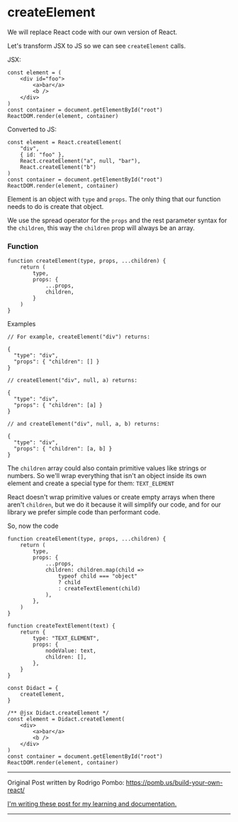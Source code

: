 # createElement

We will replace React code with our own version of React.

Let's transform JSX to JS so we can see `createElement` calls.

JSX:
```
const element = (
    <div id="foo">
        <a>bar</a>
        <b />
    </div>
)
const container = document.getElementById("root")
ReactDOM.render(element, container)
```

Converted to JS:
```
const element = React.createElement(
    "div",
    { id: "foo" },
    React.createElement("a", null, "bar"),
    React.createElement("b")
)
const container = document.getElementById("root")
ReactDOM.render(element, container)
```

Element is an object with `type` and `props`.
The only thing that our function needs to do is create that object.

We use the spread operator for the `props` and the rest parameter syntax for the `children`, this way the `children` prop will always be an array.

### Function

```
function createElement(type, props, ...children) {
    return (
        type,
        props: {
            ...props,
            children,
        }
    )
}
```

Examples
```
// For example, createElement("div") returns:

{
  "type": "div",
  "props": { "children": [] }
}

// createElement("div", null, a) returns:

{
  "type": "div",
  "props": { "children": [a] }
}

// and createElement("div", null, a, b) returns:

{
  "type": "div",
  "props": { "children": [a, b] }
}
```

The `children` array could also contain primitive values like strings or numbers.
So we'll wrap everything that isn't an object inside its own element and create a special type for them: `TEXT_ELEMENT`

React doesn't wrap primitive values or create empty arrays when there aren't `children`,
but we do it because it will simplify our code, and for our library we prefer simple code than performant code.

So, now the code

```
function createElement(type, props, ...children) {
    return (
        type,
        props: {
            ...props,
            children: children.map(child => 
                typeof child === "object"
                ? child
                : createTextElement(child)
            ),
        },
    )
}

function createTextElement(text) {
    return {
        type: "TEXT_ELEMENT",
        props: {
            nodeValue: text,
            children: [],
        },
    }
}

const Didact = {
    createElement,
}

/** @jsx Didact.createElement */
const element = Didact.createElement(
    <div>
        <a>bar</a>
        <b />
    </div>
)
const container = document.getElementById("root")
ReactDOM.render(element, container)

```

--------------------------------

Original Post written by 
Rodrigo Pombo: https://pomb.us/build-your-own-react/

[I'm writing these post for my learning and documentation.](https://uwaterloo.ca/centre-for-teaching-excellence/teaching-resources/teaching-tips/developing-assignments/cross-discipline-skills/using-writing-learning-tool)

--------------------------------